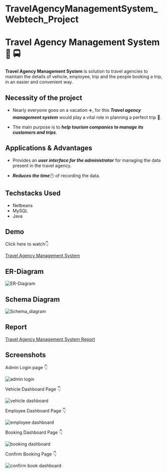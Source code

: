 # TravelAgencyManagementSystem_Webtech_Project

# **Travel Agency Management System** :blue_car: :oncoming_bus:

 **Travel Agency Management System** is solution to travel agencies to maintain the details of vehicle, employee, trip and the people booking a trip, in an easier and convenient way.


## **Necessity of the project**

- Nearly everyone goes on a vacation :airplane:, for this ***Travel agency management system*** would play a vital role in planning a perfect trip :100:.

- The main purpose is to ***help tourism companies to manage its customers and trips***.


 ## **Applications & Advantages**

 - Provides an ***user interface for the administrator*** for managing the data present in the  travel agency.

 - ***Reduces the time***:clock3: of recording the data.
 
## **Techstacks Used** 

- Netbeans 
- MySQL
- Java

## **Demo**

Click here to watch:point_down:

<a href='https://youtu.be/iddlBRLe06A'>Travel Agency Management System </a>

## **ER-Diagram**

![ER-Diagram](https://github.com/praveenhonavar/Travel-Agency-Management-System/blob/master/TAMS-images/Screenshot%20(131).png)

## **Schema Diagram**

![Schema_diagram](https://github.com/praveenhonavar/Travel-Agency-Management-System/blob/master/TAMS-images/Screenshot%20(132).png)


## **Report**

[Travel Agency Management System Report](https://drive.google.com/file/d/1mtmDH7QAuskuzH7aIIcGP5pBsvSzA8Nu/view?usp=sharing)

## **Screenshots**

Admin Login page :point_down:

![admin login](https://github.com/praveenhonavar/Travel_Agency_Management_System/blob/master/TAMS-images/Screenshot%20(21).png)

Vehicle Dashboard Page :point_down:

![vehicle dashboard](https://github.com/praveenhonavar/Travel_Agency_Management_System/blob/master/TAMS-images/Screenshot%20(22).png)

Employee Dashboard Page :point_down:

![employee dashboard](https://github.com/praveenhonavar/Travel_Agency_Management_System/blob/master/TAMS-images/Screenshot%20(23).png)


Booking Dashboard Page :point_down:

![booking dashboard](https://github.com/praveenhonavar/Travel_Agency_Management_System/blob/master/TAMS-images/Screenshot%20(24).png)


Confirm Booking Page :point_down:

![confirm book dashboard](https://github.com/praveenhonavar/Travel_Agency_Management_System/blob/master/TAMS-images/Screenshot%20(25).png)

